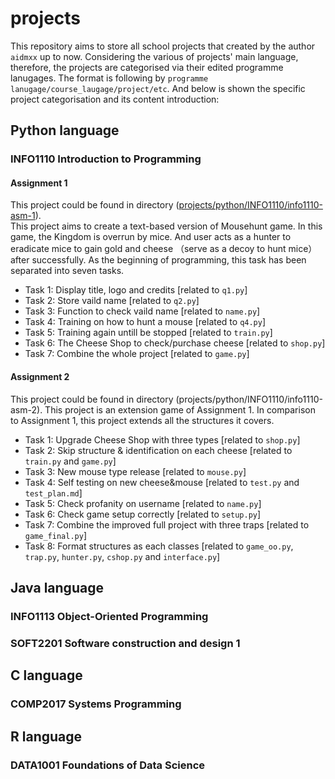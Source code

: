 # projects
This repository aims to store all school projects that created by the author `aidmxx` up to now. Considering the various of projects' main language, therefore, the projects are categorised via their edited programme lanugages. The format is following by `programme lanugage/course_laugage/project/etc`.
And below is shown the specific project categorisation and its content introduction:
## Python language
### INFO1110 Introduction to Programming
#### Assignment 1
This project could be found in directory ([projects/python/INFO1110/info1110-asm-1](python/INFO1110/info1110-asm-1)).  
This project aims to create a text-based version of Mousehunt game. In this game, the Kingdom is overrun by mice. And user acts as a hunter to eradicate mice to gain gold and cheese （serve as a decoy to hunt mice）after successfully. As the beginning of programming, this task has been separated into seven tasks.

- Task 1: Display title, logo and credits [related to `q1.py`]
- Task 2: Store vaild name [related to `q2.py`]
- Task 3: Function to check vaild name [related to `name.py`]
- Task 4: Training on how to hunt a mouse [related to `q4.py`]
- Task 5: Training again untill be stopped [related to `train.py`]
- Task 6: The Cheese Shop to check/purchase cheese [related to `shop.py`]
- Task 7: Combine the whole project [related to `game.py`]

#### Assignment 2
This project could be found in directory (projects/python/INFO1110/info1110-asm-2).
This project is an extension game of Assignment 1. In comparison to Assignment 1, this project extends all the structures it covers.
- Task 1: Upgrade Cheese Shop with three types [related to `shop.py`]
- Task 2: Skip structure & identification on each cheese [related to `train.py` and `game.py`]
- Task 3: New mouse type release [related to `mouse.py`]
- Task 4: Self testing on new cheese&mouse [related to `test.py` and `test_plan.md`]
- Task 5: Check profanity on username [related to `name.py`]
- Task 6: Check game setup correctly [related to `setup.py`]
- Task 7: Combine the improved full project with three traps [related to `game_final.py`]
- Task 8: Format structures as each classes [related to `game_oo.py`, `trap.py`, `hunter.py`, `cshop.py` and `interface.py`]

## Java language
### INFO1113 Object-Oriented Programming
### SOFT2201 Software construction and design 1
## C language
### COMP2017 Systems Programming
## R language
### DATA1001 Foundations of Data Science
